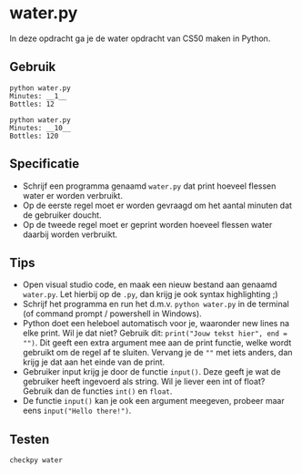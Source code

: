 # water.py

In deze opdracht ga je de water opdracht van CS50 maken in Python.

## Gebruik

	python water.py
	Minutes: __1__
	Bottles: 12

	python water.py
	Minutes: __10__
	Bottles: 120

## Specificatie

* Schrijf een programma genaamd `water.py` dat print hoeveel flessen water er worden verbruikt.
* Op de eerste regel moet er worden gevraagd om het aantal minuten dat de gebruiker doucht.
* Op de tweede regel moet er geprint worden hoeveel flessen water daarbij worden verbruikt.

## Tips

* Open visual studio code, en maak een nieuw bestand aan genaamd `water.py`. Let hierbij op de `.py`, dan krijg je ook syntax highlighting ;)
* Schrijf het programma en run het d.m.v. `python water.py` in de terminal (of command prompt / powershell in Windows).
* Python doet een heleboel automatisch voor je, waaronder new lines na elke print. Wil je dat niet? Gebruik dit: `print("Jouw tekst hier", end = "")`. Dit geeft een extra argument mee aan de print functie, welke wordt gebruikt om de regel af te sluiten. Vervang je de `""` met iets anders, dan krijg je dat aan het einde van de print.
* Gebruiker input krijg je door de functie `input()`. Deze geeft je wat de gebruiker heeft ingevoerd als string. Wil je liever een int of float? Gebruik dan de functies `int()` en `float`.
* De functie `input()` kan je ook een argument meegeven, probeer maar eens `input("Hello there!")`.

## Testen

	checkpy water
